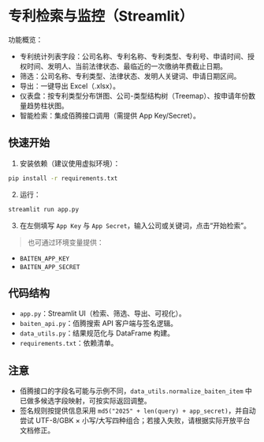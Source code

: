 # 专利检索与监控（Streamlit）

功能概览：
- 专利统计列表字段：公司名称、专利名称、专利类型、专利号、申请时间、授权时间、发明人、当前法律状态、最临近的一次缴纳年费截止日期。
- 筛选：公司名称、专利类型、法律状态、发明人关键词、申请日期区间。
- 导出：一键导出 Excel（.xlsx）。
- 仪表盘：按专利类型分布饼图、公司-类型结构树（Treemap）、按申请年份数量趋势柱状图。
- 智能检索：集成佰腾接口调用（需提供 App Key/Secret）。

## 快速开始

1. 安装依赖（建议使用虚拟环境）：
```bash
pip install -r requirements.txt
```

2. 运行：
```bash
streamlit run app.py
```

3. 在左侧填写 `App Key` 与 `App Secret`，输入公司或关键词，点击“开始检索”。

> 也可通过环境变量提供：
- `BAITEN_APP_KEY`
- `BAITEN_APP_SECRET`

## 代码结构
- `app.py`：Streamlit UI（检索、筛选、导出、可视化）。
- `baiten_api.py`：佰腾搜索 API 客户端与签名逻辑。
- `data_utils.py`：结果规范化与 DataFrame 构建。
- `requirements.txt`：依赖清单。

## 注意
- 佰腾接口的字段名可能与示例不同，`data_utils.normalize_baiten_item` 中已做多候选字段映射，可按实际返回调整。
- 签名规则按提供信息采用 `md5("2025" + len(query) + app_secret)`，并自动尝试 UTF-8/GBK × 小写/大写四种组合；若接入失败，请根据实际开放平台文档修正。
